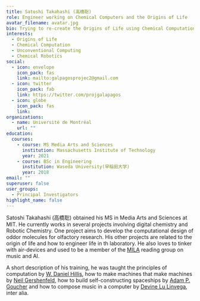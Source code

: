 ```yaml
---
title: Satoshi Takahashi (高橋聡)
role: Engineer working on Chemical Computers and the Origins of Life
avatar_filename: avatar.jpg
bio: Trying to re-create the Origins of Life using Chemical Computation and Robotics.
interests:
  - Origins of Life
  - Chemical Computation 
  - Unconventional Computing
  - Chemical Robotics
social:
  - icon: envelope
    icon_pack: fas
    link: mailto:galpagosprojec2@gmail.com
  - icon: twitter
    icon_pack: fab
    link: https://twitter.com/projgalapagos
  - icon: globe
    icon_pack: fas
    link: 
organizations:
  - name: Université de Montréal
    url: ""
education:
  courses:
    - course: MS Media Arts and Sciences
      institution: Massachusetts Institute of Technology
      year: 2021
    - course: BSc in Engineering
      institution: Waseda University(早稲田大学)
      year: 2018
email: ""
superuser: false
user_groups:
  - Principal Investigators
highlight_name: false
---
```

Satoshi Takahashi (高橋聡) obtained his MS in Media Arts and Sciences at MIT. He currently works in several projects involving digital chemistry and Robotic Chemistry. One project aims to develop the computational design of oddor molecules for olfactory research. His other projects are related to the origin of life and how to engineer life in th laboratory. He also loves to tinker with air-devices and used to be a member of the [MILA](https://mila.quebec/en/mila/) reading group on music and AI.

A short description of his training, he was taught the principles of computation by [W. Daniel Hillis](https://www.linkedin.com/in/danny-hillis-37b16167/), how to make machines that make machines by [Neil Gershenfeld](http://ng.cba.mit.edu/), how to build self-constructing spaceships by [Adam P. Goucher](https://mobile.twitter.com/apgox) and how to compose music in a computer by [Devine Lu Linvega](https://100r.co/site/home.html), inter alia. 
